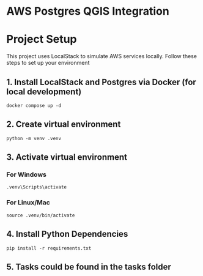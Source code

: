 # AWS Postgres QGIS Integration

# Project Setup

This project uses LocalStack to simulate AWS services locally. Follow these steps to set up your environment

## 1. Install LocalStack and Postgres via Docker (for local development)

```
docker compose up -d
```

## 2. Create virtual environment

```
python -m venv .venv
```

## 3. Activate virtual environment

### For Windows

```
.venv\Scripts\activate
```

### For Linux/Mac

```
source .venv/bin/activate
```

## 4. Install Python Dependencies

```
pip install -r requirements.txt
```

## 5. Tasks could be found in the tasks folder